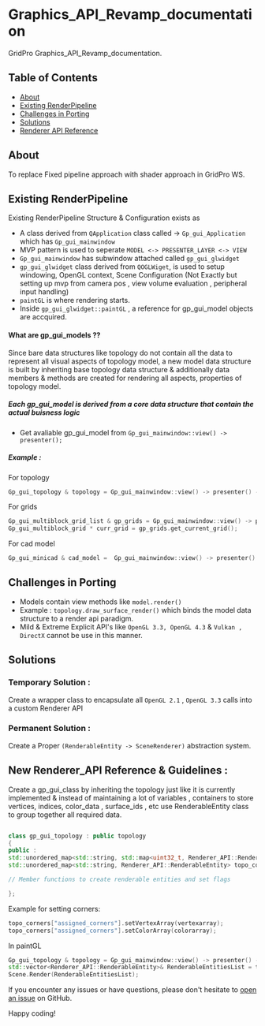 # Graphics_API_Revamp_documentation

GridPro Graphics_API_Revamp_documentation.

## Table of Contents

- [About](#about)
- [Existing RenderPipeline](#existing-renderpipeline)
- [Challenges in Porting](#challenges-in-porting)
- [Solutions](#solutions)
- [Renderer API Reference](#renderer-api-reference)

## About

To replace Fixed pipeline approach with shader approach in GridPro WS. 

## Existing RenderPipeline

Existing RenderPipeline Structure & Configuration exists as
- A class derived from `QApplication` class called -> `Gp_gui_Application` which has `Gp_gui_mainwindow`
- MVP pattern is used to seperate `MODEL <-> PRESENTER_LAYER <-> VIEW` 
- `Gp_gui_mainwindow` has subwindow attached called `gp_gui_glwidget`
- `gp_gui_glwidget` class derived from `QOGLWiget`, is used to setup windowing, OpenGL context,
   Scene Configuration (Not Exactly but setting up mvp from camera pos , view volume evaluation , peripheral input handling) 
- `paintGL` is where rendering starts.
-  Inside `gp_gui_glwidget::paintGL` , a reference for gp_gui_model objects are accquired.
  
#### What are gp_gui_models ??
   Since bare data structures like topology do not contain all the data to represent all visual aspects of topology model,
   a new model data structure is built by inheriting base topology data structure & additionally data members & methods are created
   for rendering all aspects, properties of topology model.
   
##### Each gp_gui_model is derived from a core data structure that contain the actual buisness logic
-  Get avaliable gp_gui_model from `Gp_gui_mainwindow::view() -> presenter();`

##### Example :
   For topology
   ```cpp
   Gp_gui_topology & topology = Gp_gui_mainwindow::view() -> presenter() -> topology_model();
   ```
   For grids
   ```cpp
   Gp_gui_multiblock_grid_list & gp_grids = Gp_gui_mainwindow::view() -> presenter() -> grid_model()
   Gp_gui_multiblock_grid * curr_grid = gp_grids.get_current_grid();
   ```
   For cad model
   ```cpp
  Gp_gui_minicad & cad_model =  Gp_gui_mainwindow::view() -> presenter() -> cad_model()
  
   ```    


## Challenges in Porting
- Models contain view methods like `model.render()`
- Example : `topology.draw_surface_render()` which binds the model data structure to a render api paradigm.
- Mild & Extreme Explicit API's like `OpenGL 3.3, OpenGL 4.3` & `Vulkan , DirectX` cannot be use in this manner.

     
## Solutions

### Temporary Solution : 
   Create a wrapper class to encapsulate all `OpenGL 2.1` , `OpenGL 3.3` calls into a custom Renderer API 

### Permanent Solution :
   Create a Proper `(RenderableEntity -> SceneRenderer)` abstraction system.
  
## New Renderer_API Reference & Guidelines :
   Create a gp_gui_class by inheriting the topology just like it is currently implemented & instead of maintaining a lot of variables , containers to store vertices, indices, color_data , surface_ids , etc 
   use RenderableEntity class to group together all required data. 
   
```cpp

class gp_gui_topology : public topology
{
public :
std::unordered_map<std::string, std::map<uint32_t, Renderer_API::RenderableEntity>> topo_surfaces,
std::unordered_map<std::string, Renderer_API::RenderableEntity> topo_corners, topo_edges;

// Member functions to create renderable entities and set flags

};

```
Example for setting corners:

```cpp
topo_corners["assigned_corners"].setVertexArray(vertexarray);
topo_corners["assigned_corners"].setColorArray(colorarray);
```

In paintGL 

```cpp
Gp_gui_topology & topology = Gp_gui_mainwindow::view() -> presenter() -> topology_model();
std::vector<Renderer_API::RenderableEntity>& RenderableEntitiesList = topology.getRenderableEntities(); 
Scene.Render(RenderableEntitiesList);
```


If you encounter any issues or have questions, please don't hesitate to [open an issue](https://github.com/srikargridpro/Graphics_API_documentation/issues) on GitHub.

Happy coding!
